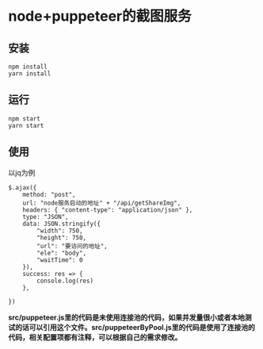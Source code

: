 <!--
 * @Author: yuyongxing
 * @Date: 2022-01-16 20:48:47
 * @LastEditors: yuyongxing
 * @LastEditTime: 2022-01-16 21:07:54
 * @Description: 
-->

# node+puppeteer的截图服务

## 安装
```
npm install
yarn install
```

## 运行
```
npm start
yarn start
```

## 使用
以jq为例
```
$.ajax({
    method: "post",
    url: "node服务启动的地址" + "/api/getShareImg",
    headers: { "content-type": "application/json" },
    type: "JSON",
    data: JSON.stringify({
        "width": 750,
        "height": 750,
        "url": "要访问的地址",
        "ele": "body",
        "waitTime": 0
    }),
    success: res => {
        console.log(res)
    },

})
```
<b>src/puppeteer.js里的代码是未使用连接池的代码，如果并发量很小或者本地测试的话可以引用这个文件。src/puppeteerByPool.js里的代码是使用了连接池的代码，相关配置项都有注释，可以根据自己的需求修改。</b>